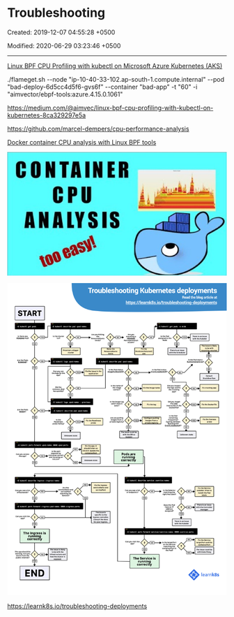 # Troubleshooting

Created: 2019-12-07 04:55:28 +0500

Modified: 2020-06-29 03:23:46 +0500

---

[Linux BPF CPU Profiling with kubectl on Microsoft Azure Kubernetes (AKS)](https://www.youtube.com/watch?v=TMwHWofbMtY)

./flameget.sh --node "ip-10-40-33-102.ap-south-1.compute.internal" --pod "bad-deploy-6d5cc4d5f6-gvs6f" --container "bad-app" -t "60" -i "aimvector/ebpf-tools:azure.4.15.0.1061"

<https://medium.com/@aimvec/linux-bpf-cpu-profiling-with-kubectl-on-kubernetes-8ca329297e5a>

<https://github.com/marcel-dempers/cpu-performance-analysis>

[Docker container CPU analysis with Linux BPF tools](https://www.youtube.com/watch?v=mGcu7C-YVM0)

![](../../media/DevOps-Kubernetes-Troubleshooting-image1.jpg)



![](../../media/DevOps-Kubernetes-Troubleshooting-image2.png)

<https://learnk8s.io/troubleshooting-deployments>


